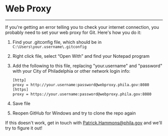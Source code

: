 Web Proxy
=========
---- 
If you're getting an error telling you to check your internet connection, you probably need to set your web proxy for Git. Here's how you do it:

1.  Find your .gitconfig file, which should be in `C:\Users\your.username\.gitconfig`
2.  Right click file, select “Open With” and find your Notepad program
3.  Add the following to this file, replacing "your.username" and "password" with your City of Philadelphia or other network login info: 
    ```sh
    [http]
    proxy = http://your.username:password@webproxy.phila.gov:8080
    [https]
    proxy = https://your.username:password@webproxy.phila.gov:8080
    ```

4.  Save file
5.  Reopen GitHub for Windows and try to clone the repo again

If this doesn't work, get in touch with Patrick.Hammons@phila.gov and we'll try to figure it out!

